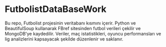 # FutbolistDataBaseWork
Bu repo, Futbolist projesinin veritabanı kısmını içerir. Python ve BeautifulSoup kullanarak FBref sitesinden futbol verileri çekilir ve MongoDB'ye kaydedilir. Veriler, maç istatistikleri, oyuncu performansları ve lig analizlerini kapsayacak şekilde düzenlenir ve saklanır.
